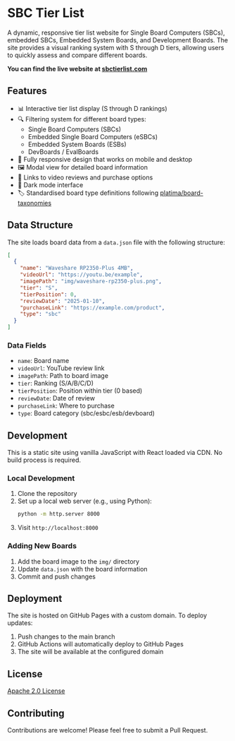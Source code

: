 # SBC Tier List

A dynamic, responsive tier list website for Single Board Computers (SBCs), embedded SBCs, Embedded System Boards, and Development Boards. The site provides a visual ranking system with S through D tiers, allowing users to quickly assess and compare different boards.

**You can find the live website at [sbctierlist.com](https://sbctierlist.com)**

## Features

- 📊 Interactive tier list display (S through D rankings)
- 🔍 Filtering system for different board types:
  - Single Board Computers (SBCs)
  - Embedded Single Board Computers (eSBCs)
  - Embedded System Boards (ESBs)
  - DevBoards / EvalBoards
- 📱 Fully responsive design that works on mobile and desktop
- 🖼️ Modal view for detailed board information
- 🔗 Links to video reviews and purchase options
- 🌙 Dark mode interface
- 🏷️ Standardised board type definitions following [platima/board-taxonomies](https://github.com/platima/board-taxomomies)

## Data Structure

The site loads board data from a `data.json` file with the following structure:

```json
[
  {
    "name": "Waveshare RP2350-Plus 4MB",
    "videoUrl": "https://youtu.be/example",
    "imagePath": "img/waveshare-rp2350-plus.png",
    "tier": "S",
    "tierPosition": 0,
    "reviewDate": "2025-01-10",
    "purchaseLink": "https://example.com/product",
    "type": "sbc"
  }
]
```

### Data Fields

- `name`: Board name
- `videoUrl`: YouTube review link
- `imagePath`: Path to board image
- `tier`: Ranking (S/A/B/C/D)
- `tierPosition`: Position within tier (0 based)
- `reviewDate`: Date of review
- `purchaseLink`: Where to purchase
- `type`: Board category (sbc/esbc/esb/devboard)

## Development

This is a static site using vanilla JavaScript with React loaded via CDN. No build process is required.

### Local Development

1. Clone the repository
2. Set up a local web server (e.g., using Python):
   ```bash
   python -m http.server 8000
   ```
3. Visit `http://localhost:8000`

### Adding New Boards

1. Add the board image to the `img/` directory
2. Update `data.json` with the board information
3. Commit and push changes

## Deployment

The site is hosted on GitHub Pages with a custom domain. To deploy updates:

1. Push changes to the main branch
2. GitHub Actions will automatically deploy to GitHub Pages
3. The site will be available at the configured domain

## License

[Apache 2.0 License](LICENSE)

## Contributing

Contributions are welcome! Please feel free to submit a Pull Request.
